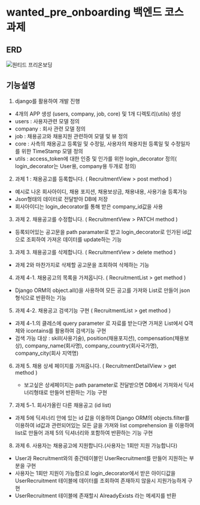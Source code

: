 # wanted_pre_onboarding 백엔드 코스 과제 


## ERD
![원티드 프리온보딩](https://user-images.githubusercontent.com/103249222/185066359-f69dc1b5-f58a-40ed-af76-4bf9cbe745ef.png)


## 기능설명

1. django를 활용하여 개발 진행
  - 4개의 APP 생성 (users, company, job, core) 및 1개 디렉토리(utils) 생성
  - users : 사용자관련 모델 정의
  - company : 회사 관련 모델 정의
  - job : 채용공고와 채용지원 관련하여 모델 및 뷰 정의
  - core : 사측의 채용공고 등록일 및 수정일, 사용자의 채용지원 등록일 및 수정일자를 위한 TimeStamp 모델 정의 
  - utils : access_token에 대한 인증 및 인가를 위한 login_decorator 정의( login_decorator는 User용, company용 두개로 정의)

2. 과제 1 : 채용공고를 등록합니다. ( RecruitmentView > post method )
  - 예시로 나온 회사아이디, 채용 포지션, 채용보상금, 채용내용, 사용기술 등록가능
  - Json형태의 데이터로 전달받아 DB에 저장
  - 회사아이디는 login_decorator를 통해 받은 company_id값을 사용
 
3. 과제 2. 채용공고를 수정합니다. ( RecruitmentView > PATCH method )
  - 등록되어있는 공고문을 path paramater로 받고 login_decorator로 인가된 id값으로 조회하여 가져온 데이터를 update하는 기능

3. 과제 3. 채용공고를 삭제합니다. ( RecruitmentView > delete method )
  - 과제 2와 마찬가지로 삭제할 공고문을 조회하여 삭제하는 기능
    
4. 과제 4-1. 채용공고의 목록을 가져옵니다. ( RecruitmentList > get method )
  - Django ORM의 object.all()을 사용하여 모든 공고를 가져와 List로 만들어 json 형식으로 반환하는 기능
  
5. 과제 4-2. 채용공고 검색기능 구현 ( RecruitmentList > get method )
  - 과제 4-1.의 클레스에 query parameter 로 자료를 받는다면 가져온 List에서 Q객체와 icontains를 활용하여 검색기능 구현
  - 검색 가능 대상 : skill(사용기술), position(채용포지션), compensation(채용보상), company_name(회사명), company_country(회사국가명), company_city(회사 지역명)
 
6. 과제 5. 채용 상세 페이지를 가져옵니다. ( RecruitmentDetailView > get method )
   - 보고싶은 상세페이지는 path parameter로 전달받으면 DB에서 가져와서 딕셔너리형태로 만들어 반환하는 기능 구현

7. 과제 5-1. 회사가올린 다른 채용공고 (id list)
  - 과제 5에 딕셔너리 안에 있는 id 값을 이용하여 Django ORM의 objects.filter를 이용하여 id값과 관련되어있는 모든 글을 가져와 list comprehension 을 이용하여 list로 만들어 
    과제 5의 딕셔너리와 포함하여 반환하는 기능 구현

8. 과제 6. 사용자는 채용공고에 지원합니다.(사용자는 1회만 지원 가능합니다)
  - User과 Recruitment와의 중간테이블인 UserRecruitment를 만들어 지원하는 부분을 구현 
  - 사용자는 1회만 지원이 가능함으로 login_decorator에서 받은 아이디값을 UserRecruitment 테이블에 데이터를 조회하여 존재하지 않을시 지원가능하게 구현
  - UserRecruitment 테이블에 존재할시 AlreadyExists 라는 메세지를 반환
    
    
